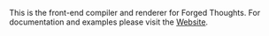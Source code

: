 This is the front-end compiler and renderer for Forged Thoughts. For documentation and examples please visit the [Website](https://forgedthoughts.com).